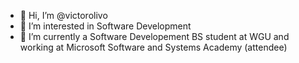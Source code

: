 - 👋 Hi, I’m @victorolivo
- 👀 I’m interested in Software Development
- 🌱 I’m currently a Software Developement BS student at WGU and working at Microsoft Software and Systems Academy (attendee)

<!---
victorolivo/victorolivo is a ✨ special ✨ repository because its `README.md` (this file) appears on your GitHub profile.
You can click the Preview link to take a look at your changes.
--->
